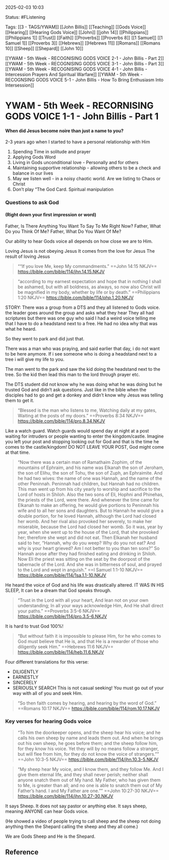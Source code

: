 
2025-02-03 10:03

Status: #FListening 

Tags: [[3 - TAGS/YWAM]] [[John Billis]] [[Teaching]] [[Gods Voice]] [[Hearing]] [[Hearing Gods Voice]] [[John]] [[john 14]] [[Philippians]] [[Philippians 1]] [[Trust]] [[Faith]] [[Proverbs]] [[Proverbs 8]]
[[1 Samuel]] [[1 Samuel 1]] [[Proverbs 3]] [[Hebrews]] [[Hebrews 11]] [[Romans]] [[Romans 10]] [[Sheep]] [[Shepard]] [[John 10]]

[[YWAM - 5th Week - RECOGNISING GODS VOICE 2-1 - John Billis - Part 2]]
[[YWAM - 5th Week - RECOGNISING GODS VOICE 3-1 - John Billis - Part 3]]
[[YWAM - 5th Week - RECOGNISING GODS VOICE 4-1 - John Billis - Intercession Prayers And Spiritual Warfare]]
[[YWAM - 5th Week - RECOGNSING GODS VOICE 5-1 - John Billis - How To Bring Enthusiasm Into Intersession]]
# YWAM - 5th Week - RECORNISING GODS VOICE  1-1 - John Billis - Part 1

#### When did Jesus become noire than just a name to you?
2-3 years ago when I started to have a personal relationship with Him

1. Spending Time in solitude and prayer
2. Applying Gods Word
3. Living in Gods unconditional love - Personally and for others
4. Maintaining supportive relationship - allowing others to be a check and balance in our lives
5. May we listen well - in a noisy chaotic world. Are we listing to Chaos or Christ
6. Don’t play “The God Card. Spiritual manipulation

### Questions to ask God 
#### (Right down your first impression or word)
Father, Is There Anything You Want To Say To Me Right Now?
Father, What Do you Think Of Me?
Father, What Do You Want Of Me?

Our ability to hear Gods voice all depends on how close we are to Him.

Loving Jesus is not obeying Jesus
It comes from the love for Jesus
The result of loving Jesus

> ““If you love Me, keep My commandments.”
‭‭==John‬ ‭14‬:‭15‬ ‭NKJV‬‬==
https://bible.com/bible/114/jhn.14.15.NKJV

> “according to my earnest expectation and hope that in nothing I shall be ashamed, but with all boldness, as always, so now also Christ will be magnified in my body, whether by life or by death.”
‭‭==Philippians‬ ‭1‬:‭20‬ ‭NKJV‬‬==
https://bible.com/bible/114/php.1.20.NKJV

STORY:
There was a group from a DTS and they all listened to Gods voice.
the leader goes around the group and asks what they hear
They all had scriptures but there was one guy who said I had a weird voice telling me that I have to do a headstand next to a free.
He had no idea why that was what he heard.

So they went to park and did just that.

There was a man who was praying, and said earlier that day, i do not want to be here anymore.
If i see someone who is doing a headstand next to a tree i will give my life to you.

The man went to the park and saw the kid doing the headstand next to the tree.
So the kid then lead this man to the lord through prayer etc.

The DTS student did not know why he was doing what he was doing but he trusted God and didn’t ask questions. Just like in the bible when the disciples had to go and get a donkey and didn’t know why Jesus was telling them to get it.

> “Blessed is the man who listens to me, Watching daily at my gates, Waiting at the posts of my doors.”
‭‭==Proverbs‬ ‭8‬:‭34‬ ‭NKJV‬‬==
https://bible.com/bible/114/pro.8.34.NKJV

Like a watch guard.
Watch guards would spend day at night at a post waiting for intruders or people wanting to enter the kingdom/castle.
Imagine you left your post and stopping looking out for God and that is the time he comes to the castle/kingdom!
DO NOT LEAVE YOUR POST, God might come at that time.

> “Now there was a certain man of Ramathaim Zophim, of the mountains of Ephraim, and his name was Elkanah the son of Jeroham, the son of Elihu, the son of Tohu, the son of Zuph, an Ephraimite. And he had two wives: the name of one was Hannah, and the name of the other Peninnah. Peninnah had children, but Hannah had no children. This man went up from his city yearly to worship and sacrifice to the Lord of hosts in Shiloh. Also the two sons of Eli, Hophni and Phinehas, the priests of the Lord, were there. And whenever the time came for Elkanah to make an offering, he would give portions to Peninnah his wife and to all her sons and daughters. But to Hannah he would give a double portion, for he loved Hannah, although the Lord had closed her womb. And her rival also provoked her severely, to make her miserable, because the Lord had closed her womb. So it was, year by year, when she went up to the house of the Lord, that she provoked her; therefore she wept and did not eat. Then Elkanah her husband said to her, “Hannah, why do you weep? Why do you not eat? And why is your heart grieved? Am I not better to you than ten sons?” So Hannah arose after they had finished eating and drinking in Shiloh. Now Eli the priest was sitting on the seat by the doorpost of the tabernacle of the Lord. And she was in bitterness of soul, and prayed to the Lord and wept in anguish.”
==‭‭I Samuel‬ ‭1‬:‭1‬-‭10‬ ‭NKJV‬‬==
https://bible.com/bible/114/1sa.1.1-10.NKJV

He heard the voice of God and his life was drastically altered.
IT WAS IN HIS SLEEP, It can be a dream that God speaks through.

> “Trust in the Lord with all your heart, And lean not on your own understanding; In all your ways acknowledge Him, And He shall direct your paths.”
‭‭==Proverbs‬ ‭3‬:‭5‬-‭6‬ ‭NKJV‬‬==
https://bible.com/bible/114/pro.3.5-6.NKJV

It is hard to trust God 100%!

> “But without faith it is impossible to please Him, for he who comes to God must believe that He is, and that He is a rewarder of those who diligently seek Him.”
‭‭==Hebrews‬ ‭11‬:‭6‬ ‭NKJV‬‬==
https://bible.com/bible/114/heb.11.6.NKJV

Four different translations for this verse:
 - DILIGENTLY
 - EARNESTLY
 - SINCERELY
 - SERIOUSLY SEARCH
This is not casual seeking! 
You must go out of your way with all of you and seek Him.

> “So then faith comes by hearing, and hearing by the word of God.”
‭‭==Romans‬ ‭10‬:‭17‬ ‭NKJV‬‬==
https://bible.com/bible/114/rom.10.17.NKJV

### Key verses for hearing Gods voice
> “To him the doorkeeper opens, and the sheep hear his voice; and he calls his own sheep by name and leads them out. And when he brings out his own sheep, he goes before them; and the sheep follow him, for they know his voice. Yet they will by no means follow a stranger, but will flee from him, for they do not know the voice of strangers.””
‭‭==John‬ ‭10‬:‭3‬-‭5‬ ‭NKJV‬‬==
https://bible.com/bible/114/jhn.10.3-5.NKJV

> “My sheep hear My voice, and I know them, and they follow Me. And I give them eternal life, and they shall never perish; neither shall anyone snatch them out of My hand. My Father, who has given them to Me, is greater than all; and no one is able to snatch them out of My Father’s hand. I and My Father are one.””
‭‭==John‬ ‭10‬:‭27‬-‭30‬ ‭NKJV‬‬==
https://bible.com/bible/114/jhn.10.27-30.NKJV

It says Sheep.
It does not say pastor or anything else.
It says sheep, meaning ANYONE can hear Gods voice.

(He showed a video of people trying to call sheep and the sheep not doing anything then the Shepard calling the sheep and they all come.)

We are Gods Sheep and He is the Shepard.

## Reference

